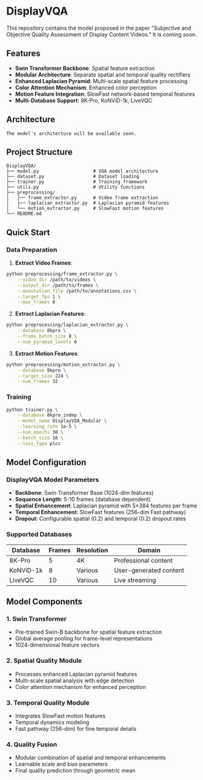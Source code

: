 # DisplayVQA
This repository contains the model proposed in the paper "Subjective and Objective Quality Assessment of Display Content Videos." It is coming soon.

## Features

- **Swin Transformer Backbone**: Spatial feature extraction
- **Modular Architecture**: Separate spatial and temporal quality rectifiers
- **Enhanced Laplacian Pyramid**: Multi-scale spatial feature processing
- **Color Attention Mechanism**: Enhanced color perception
- **Motion Feature Integration**: SlowFast network-based temporal features
- **Multi-Database Support**: 8K-Pro, KoNViD-1k, LiveVQC

## Architecture

```
The model's architecture will be available soon.
```

## Project Structure

```
DisplayVQA/
├── model.py                    # VQA model architecture
├── dataset.py                  # Dataset loading
├── trainer.py                  # Training framework
├── utils.py                    # Utility functions
├── preprocessing/
│   ├── frame_extractor.py      # Video frame extraction
│   ├── laplacian_extractor.py  # Laplacian pyramid features
│   └── motion_extractor.py     # SlowFast motion features
└── README.md
```

## Quick Start


### Data Preparation

1. **Extract Video Frames**:
```bash
python preprocessing/frame_extractor.py \
    --video_dir /path/to/videos \
    --output_dir /path/to/frames \
    --annotation_file /path/to/annotations.csv \
    --target_fps 1 \
    --max_frames 8
```

2. **Extract Laplacian Features**:
```bash
python preprocessing/laplacian_extractor.py \
    --database 8kpro \
    --frame_batch_size 8 \
    --num_pyramid_levels 6
```

3. **Extract Motion Features**:
```bash
python preprocessing/motion_extractor.py \
    --database 8kpro \
    --target_size 224 \
    --num_frames 32
```

### Training

```bash
python trainer.py \
    --database 8kpro_indep \
    --model_name DisplayVQA_Modular \
    --learning_rate 1e-5 \
    --num_epochs 30 \
    --batch_size 16 \
    --loss_type plcc
```

## Model Configuration

### DisplayVQA Model Parameters

- **Backbone**: Swin Transformer Base (1024-dim features)
- **Sequence Length**: 5-10 frames (database dependent)
- **Spatial Enhancement**: Laplacian pyramid with 5×384 features per frame
- **Temporal Enhancement**: SlowFast features (256-dim Fast pathway)
- **Dropout**: Configurable spatial (0.2) and temporal (0.2) dropout rates

### Supported Databases

| Database | Frames | Resolution | Domain |
|----------|--------|------------|---------|
| 8K-Pro | 5 | 4K | Professional content |
| KoNViD-1k | 8 | Various | User-generated content |
| LiveVQC | 10 | Various | Live streaming |


## Model Components

### 1. Swin Transformer
- Pre-trained Swin-B backbone for spatial feature extraction
- Global average pooling for frame-level representations
- 1024-dimensional feature vectors

### 2. Spatial Quality Module
- Processes enhanced Laplacian pyramid features
- Multi-scale spatial analysis with edge detection
- Color attention mechanism for enhanced perception

### 3. Temporal Quality Module
- Integrates SlowFast motion features
- Temporal dynamics modeling
- Fast pathway (256-dim) for fine temporal details

### 4. Quality Fusion
- Modular combination of spatial and temporal enhancements
- Learnable scale and bias parameters
- Final quality prediction through geometric mean
